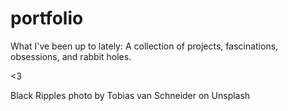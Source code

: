 # portfolio
What I've been up to lately: A collection of projects, fascinations, obsessions, and rabbit holes.

<3

Black Ripples photo by Tobias van Schneider on Unsplash
